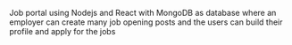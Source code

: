 Job portal using Nodejs and React with MongoDB as database where an employer can create many job opening posts and the users can build their profile and apply for the jobs
